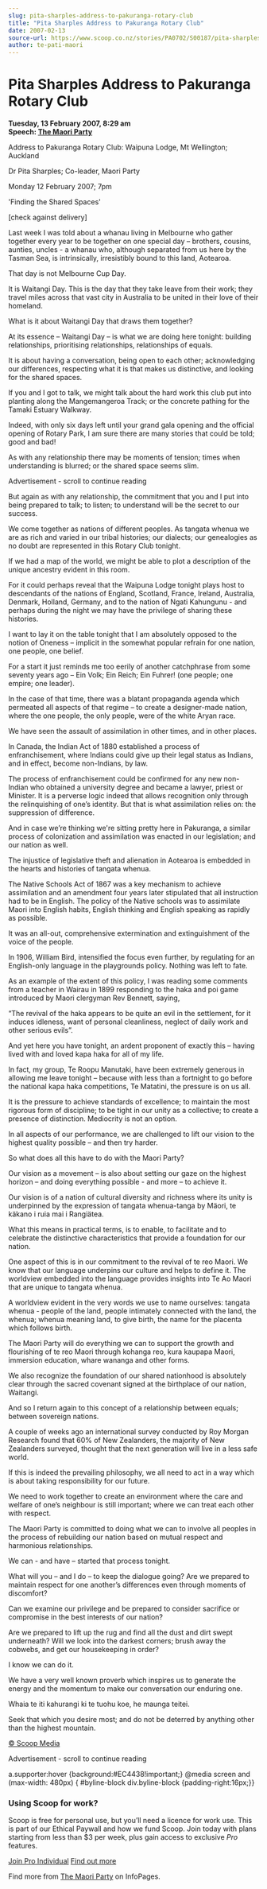 ```yaml
---
slug: pita-sharples-address-to-pakuranga-rotary-club
title: "Pita Sharples Address to Pakuranga Rotary Club"
date: 2007-02-13
source-url: https://www.scoop.co.nz/stories/PA0702/S00187/pita-sharples-address-to-pakuranga-rotary-club.htm
author: te-pati-maori
---
```

Pita Sharples Address to Pakuranga Rotary Club
==============================================

**Tuesday, 13 February 2007, 8:29 am**  
**Speech: [The Maori Party](https://info.scoop.co.nz/The_Maori_Party)**

Address to Pakuranga Rotary Club: Waipuna Lodge, Mt Wellington; Auckland

Dr Pita Sharples; Co-leader, Maori Party

Monday 12 February 2007; 7pm

'Finding the Shared Spaces'

\[check against delivery\]

Last week I was told about a whanau living in Melbourne who gather together every year to be together on one special day – brothers, cousins, aunties, uncles - a whanau who, although separated from us here by the Tasman Sea, is intrinsically, irresistibly bound to this land, Aotearoa.

That day is not Melbourne Cup Day.

It is Waitangi Day. This is the day that they take leave from their work; they travel miles across that vast city in Australia to be united in their love of their homeland.

What is it about Waitangi Day that draws them together?

At its essence – Waitangi Day – is what we are doing here tonight: building relationships, prioritising relationships, relationships of equals.

It is about having a conversation, being open to each other; acknowledging our differences, respecting what it is that makes us distinctive, and looking for the shared spaces.

If you and I got to talk, we might talk about the hard work this club put into planting along the Mangemangeroa Track; or the concrete pathing for the Tamaki Estuary Walkway.

Indeed, with only six days left until your grand gala opening and the official opening of Rotary Park, I am sure there are many stories that could be told; good and bad!

As with any relationship there may be moments of tension; times when understanding is blurred; or the shared space seems slim.

Advertisement - scroll to continue reading





But again as with any relationship, the commitment that you and I put into being prepared to talk; to listen; to understand will be the secret to our success.

We come together as nations of different peoples. As tangata whenua we are as rich and varied in our tribal histories; our dialects; our genealogies as no doubt are represented in this Rotary Club tonight.

If we had a map of the world, we might be able to plot a description of the unique ancestry evident in this room.

For it could perhaps reveal that the Waipuna Lodge tonight plays host to descendants of the nations of England, Scotland, France, Ireland, Australia, Denmark, Holland, Germany, and to the nation of Ngati Kahungunu - and perhaps during the night we may have the privilege of sharing these histories.

I want to lay it on the table tonight that I am absolutely opposed to the notion of Oneness – implicit in the somewhat popular refrain for one nation, one people, one belief.

For a start it just reminds me too eerily of another catchphrase from some seventy years ago – Ein Volk; Ein Reich; Ein Fuhrer! (one people; one empire; one leader).

In the case of that time, there was a blatant propaganda agenda which permeated all aspects of that regime – to create a designer-made nation, where the one people, the only people, were of the white Aryan race.

We have seen the assault of assimilation in other times, and in other places.

In Canada, the Indian Act of 1880 established a process of enfranchisement, where Indians could give up their legal status as Indians, and in effect, become non-Indians, by law.

The process of enfranchisement could be confirmed for any new non-Indian who obtained a university degree and became a lawyer, priest or Minister. It is a perverse logic indeed that allows recognition only through the relinquishing of one’s identity. But that is what assimilation relies on: the suppression of difference.

And in case we’re thinking we're sitting pretty here in Pakuranga, a similar process of colonization and assimilation was enacted in our legislation; and our nation as well.

The injustice of legislative theft and alienation in Aotearoa is embedded in the hearts and histories of tangata whenua.

The Native Schools Act of 1867 was a key mechanism to achieve assimilation and an amendment four years later stipulated that all instruction had to be in English. The policy of the Native schools was to assimilate Maori into English habits, English thinking and English speaking as rapidly as possible.

It was an all-out, comprehensive extermination and extinguishment of the voice of the people.

In 1906, William Bird, intensified the focus even further, by regulating for an English-only language in the playgrounds policy. Nothing was left to fate.

As an example of the extent of this policy, I was reading some comments from a teacher in Wairau in 1899 responding to the haka and poi game introduced by Maori clergyman Rev Bennett, saying,

“The revival of the haka appears to be quite an evil in the settlement, for it induces idleness, want of personal cleanliness, neglect of daily work and other serious evils”.

And yet here you have tonight, an ardent proponent of exactly this – having lived with and loved kapa haka for all of my life.

In fact, my group, Te Roopu Manutaki, have been extremely generous in allowing me leave tonight – because with less than a fortnight to go before the national kapa haka competitions, Te Matatini, the pressure is on us all.

It is the pressure to achieve standards of excellence; to maintain the most rigorous form of discipline; to be tight in our unity as a collective; to create a presence of distinction. Mediocrity is not an option.

In all aspects of our performance, we are challenged to lift our vision to the highest quality possible – and then try harder.

So what does all this have to do with the Maori Party?

Our vision as a movement – is also about setting our gaze on the highest horizon – and doing everything possible - and more – to achieve it.

Our vision is of a nation of cultural diversity and richness where its unity is underpinned by the expression of tangata whenua-tanga by Mäori, te käkano i ruia mai i Rangiätea.

What this means in practical terms, is to enable, to facilitate and to celebrate the distinctive characteristics that provide a foundation for our nation.

One aspect of this is in our commitment to the revival of te reo Maori. We know that our language underpins our culture and helps to define it. The worldview embedded into the language provides insights into Te Ao Maori that are unique to tangata whenua.

A worldview evident in the very words we use to name ourselves: tangata whenua - people of the land, people intimately connected with the land, the whenua; whenua meaning land, to give birth, the name for the placenta which follows birth.

The Maori Party will do everything we can to support the growth and flourishing of te reo Maori through kohanga reo, kura kaupapa Maori, immersion education, whare wananga and other forms.

We also recognize the foundation of our shared nationhood is absolutely clear through the sacred covenant signed at the birthplace of our nation, Waitangi.

And so I return again to this concept of a relationship between equals; between sovereign nations.

A couple of weeks ago an international survey conducted by Roy Morgan Research found that 60% of New Zealanders, the majority of New Zealanders surveyed, thought that the next generation will live in a less safe world.

If this is indeed the prevailing philosophy, we all need to act in a way which is about taking responsibility for our future.

We need to work together to create an environment where the care and welfare of one’s neighbour is still important; where we can treat each other with respect.

The Maori Party is committed to doing what we can to involve all peoples in the process of rebuilding our nation based on mutual respect and harmonious relationships.

We can - and have – started that process tonight.

What will you – and I do – to keep the dialogue going? Are we prepared to maintain respect for one another’s differences even through moments of discomfort?

Can we examine our privilege and be prepared to consider sacrifice or compromise in the best interests of our nation?

Are we prepared to lift up the rug and find all the dust and dirt swept underneath? Will we look into the darkest corners; brush away the cobwebs, and get our housekeeping in order?

I know we can do it.

We have a very well known proverb which inspires us to generate the energy and the momentum to make our conversation our enduring one.

Whaia te iti kahurangi ki te tuohu koe, he maunga teitei.

Seek that which you desire most; and do not be deterred by anything other than the highest mountain.

  

[© Scoop Media](http://www.scoop.co.nz/about/terms.html)  

Advertisement - scroll to continue reading



a.supporter:hover {background:#EC4438!important;} @media screen and (max-width: 480px) { #byline-block div.byline-block {padding-right:16px;}}

### Using Scoop for work?

Scoop is free for personal use, but you’ll need a licence for work use. This is part of our Ethical Paywall and how we fund Scoop. Join today with plans starting from less than $3 per week, plus gain access to exclusive _Pro_ features.  
  
[Join Pro Individual](https://pro.scoop.co.nz/Individual/?from=ProIn24) [Find out more](https://pro.scoop.co.nz/using-scoop-for-work/?from=ProIn24)

Find more from [The Maori Party](https://info.scoop.co.nz/The_Maori_Party) on InfoPages.